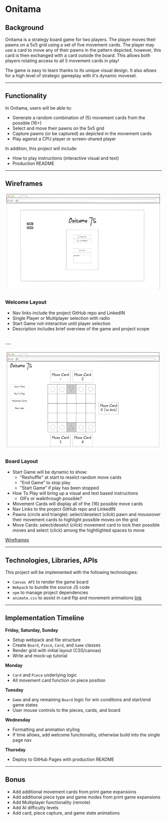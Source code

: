 # Onitama

## Background

Onitama is a strategy board game for two players. The player moves their pawns on a 5x5 grid using a set of five movement cards. The player may use a card to move any of their pawns in the pattern depicted, however, this card is then exchanged with a card outside the board. This allows both players rotating access to all 5 movement cards in play!

The game is easy to learn thanks to its unique visual design.  It also allows for a high level of strategic gameplay with it's dynamic moveset. 

---

## Functionality

In Onitama, users will be able to:
  - Generate a random combination of (5) movement cards from the possible (16+)
  - Select and move their pawns on the 5x5 grid
  - Capture pawns (or be captured) as depicted in the movement cards
  - Play against a CPU player or screen-shared player

In addition, this project will include:
  - How to play instructions (interactive visual and text)
  - Production README

---

## Wireframes

![Welcome Layout](Wireframes/wf_welcome.png)

### Welcome Layout
- Nav links include the project GitHub repo and LinkedIN
- Single Player or Multiplayer selection with radio
- Start Game not-interactive until player selection
- Description includes brief overview of the game and project scope  
<br>
---
<br>

![Board Layout](Wireframes/wf_board_layout.png)

### Board Layout
- Start Game will be dynamic to show:
    - "Reshuffle" at start to reselct random move cards
    - "End Game" to stop play
    - "Start Game" if play has been stopped
- How To Play will bring up a visual and text based instructions
    - GIFs or walkthrough possible?
- Movement Cards will display all of the (16) possible move cards
- Nav Links to the project GitHub repo and LinkedIN
- Pawns (circle and triangle): select/deselect (*click*) pawn and *mouseover* their movement cards to highlight possible moves on the grid
- Move Cards: select/deselct (*click*) movement card to lock their possible moves and select (click) among the hightlighted spaces to move
 


[Wireframes](https://ninjamock.com/s/F41V1Jx)


---

## Technologies, Libraries, APIs
This project will be implemented with the following technologies:
- `Canvas API` to render the game board
- `Webpack` to bundle the source JS code
- `npm` to manage project dependencies
- `animate.css` to assist in card flip and movement animations [link](https://animate.style/)

---

## Implementation Timeline

**Friday, Saturday, Sunday** 
- Setup webpack and file structure
- Create `Board`, `Piece`, `Card`, and `Game` classes
- Render grid with initial layout (CSS/canvas)
- Write and mock-up tutorial 

**Monday** 
- `Card` and `Piece` underlying logic
- All movement card function on piece position

**Tuesday**
- `Game` and any remaining `Board` logic for win conditions and start/end game states
- User mouse controls to the pieces, cards, and board

**Wednesday** 
- Formatting and animation styling
- If time allows, add welcome functionality, otherwise build into the single page nav 

**Thursday**
- Deploy to GitHub Pages with production README

----

## Bonus
- Add additional movement cards from print game expansions
- Add additional piece type and game modes from print game expansions
- Add Multiplayer functionality (remote)
- Add AI difficulty levels
- Add card, piece capture, and game state animations

